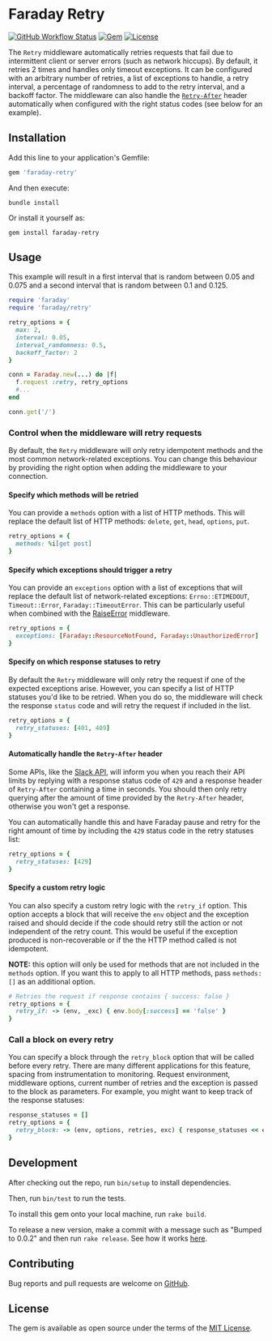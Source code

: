 # Faraday Retry

[![GitHub Workflow Status](https://img.shields.io/github/workflow/status/lostisland/faraday-retry/CI)](https://github.com/lostisland/faraday-retry/actions?query=branch%3Amain)
[![Gem](https://img.shields.io/gem/v/faraday-retry.svg?style=flat-square)](https://rubygems.org/gems/faraday-retry)
[![License](https://img.shields.io/github/license/lostisland/faraday-retry.svg?style=flat-square)](LICENSE.md)

The `Retry` middleware automatically retries requests that fail due to intermittent client
or server errors (such as network hiccups).
By default, it retries 2 times and handles only timeout exceptions.
It can be configured with an arbitrary number of retries, a list of exceptions to handle,
a retry interval, a percentage of randomness to add to the retry interval, and a backoff factor.
The middleware can also handle the [`Retry-After`](https://developer.mozilla.org/en-US/docs/Web/HTTP/Headers/Retry-After)
header automatically when configured with the right status codes (see below for an example).

## Installation

Add this line to your application's Gemfile:

```ruby
gem 'faraday-retry'
```

And then execute:

```shell
bundle install
```

Or install it yourself as:

```shell
gem install faraday-retry
```

## Usage

This example will result in a first interval that is random between 0.05 and 0.075
and a second interval that is random between 0.1 and 0.125.

```ruby
require 'faraday'
require 'faraday/retry'

retry_options = {
  max: 2,
  interval: 0.05,
  interval_randomness: 0.5,
  backoff_factor: 2
}

conn = Faraday.new(...) do |f|
  f.request :retry, retry_options
  #...
end

conn.get('/')
```

### Control when the middleware will retry requests

By default, the `Retry` middleware will only retry idempotent methods and the most common network-related exceptions.
You can change this behaviour by providing the right option when adding the middleware to your connection.

#### Specify which methods will be retried

You can provide a `methods` option with a list of HTTP methods.
This will replace the default list of HTTP methods: `delete`, `get`, `head`, `options`, `put`.

```ruby
retry_options = {
  methods: %i[get post]
}
```

#### Specify which exceptions should trigger a retry

You can provide an `exceptions` option with a list of exceptions that will replace
the default list of network-related exceptions: `Errno::ETIMEDOUT`, `Timeout::Error`, `Faraday::TimeoutError`.
This can be particularly useful when combined with the [RaiseError][raise_error] middleware.

```ruby
retry_options = {
  exceptions: [Faraday::ResourceNotFound, Faraday::UnauthorizedError]
}
```

#### Specify on which response statuses to retry

By default the `Retry` middleware will only retry the request if one of the expected exceptions arise.
However, you can specify a list of HTTP statuses you'd like to be retried. When you do so, the middleware will
check the response `status` code and will retry the request if included in the list.

```ruby
retry_options = {
  retry_statuses: [401, 409]
}
```

#### Automatically handle the `Retry-After` header

Some APIs, like the [Slack API](https://api.slack.com/docs/rate-limits), will inform you when you reach their API limits by replying with a response status code of `429` and a response header of `Retry-After` containing a time in seconds. You should then only retry querying after the amount of time provided by the `Retry-After` header, otherwise you won't get a response.

You can automatically handle this and have Faraday pause and retry for the right amount of time by including the `429` status code in the retry statuses list:

```ruby
retry_options = {
  retry_statuses: [429]
}
```

#### Specify a custom retry logic

You can also specify a custom retry logic with the `retry_if` option.
This option accepts a block that will receive the `env` object and the exception raised
and should decide if the code should retry still the action or not independent of the retry count.
This would be useful if the exception produced is non-recoverable or if the the HTTP method called is not idempotent.

**NOTE:** this option will only be used for methods that are not included in the `methods` option.
If you want this to apply to all HTTP methods, pass `methods: []` as an additional option.

```ruby
# Retries the request if response contains { success: false }
retry_options = {
  retry_if: -> (env, _exc) { env.body[:success] == 'false' }
}
```

### Call a block on every retry

You can specify a block through the `retry_block` option that will be called before every retry.
There are many different applications for this feature, spacing from instrumentation to monitoring.
Request environment, middleware options, current number of retries and the exception is passed to the block as parameters.
For example, you might want to keep track of the response statuses:

```ruby
response_statuses = []
retry_options = {
  retry_block: -> (env, options, retries, exc) { response_statuses << env.status }
}
```

## Development

After checking out the repo, run `bin/setup` to install dependencies.

Then, run `bin/test` to run the tests.

To install this gem onto your local machine, run `rake build`.

To release a new version, make a commit with a message such as "Bumped to 0.0.2" and then run `rake release`.
See how it works [here](https://bundler.io/guides/creating_gem.html#releasing-the-gem).

## Contributing

Bug reports and pull requests are welcome on [GitHub](https://github.com/lostisland/faraday-retry).

## License

The gem is available as open source under the terms of the [MIT License](https://opensource.org/licenses/MIT).

[raise_error]:  https://lostisland.github.io/faraday/middleware/raise-error
